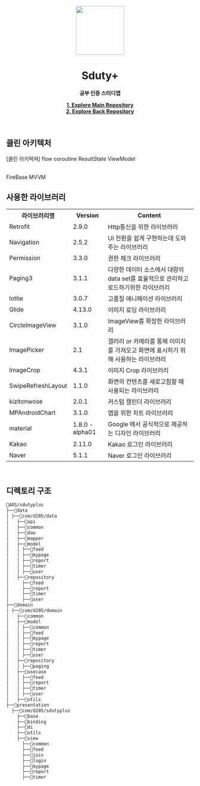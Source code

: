 <div align="center">

<img src="https://user-images.githubusercontent.com/49026286/202903659-84b39720-96f9-4a7c-8ea8-80c8e299ad35.png" width="130" height="130"/>


# Sduty+ 

**공부 인증 스터디앱**

**[1. Explore Main Repository](./)**<br>
**[2. Explore Back Repository](./Backend)**

</div>

<br>

## 클린 아키텍처

[클린 아키텍쳐]
flow
coroutine
ResultState
ViewModel

<br>
FireBase MVVM
<br>

## 사용한 라이브러리
<table>
	<tr><th rowspan="1">라이브러리명</th><th rowspan="1">Version</th><th rowspan="1">Content</th></tr>
	<tr><td>Retrofit</td><td>2.9.0</td><td>Http통신을 위한 라이브러리</td></tr>
	<tr><td>Navigation</td><td>2.5.2</td><td>UI 전환을 쉽게 구현하는데 도와주는 라이브러리</td></tr> 
	<tr><td>Permission</td><td>3.3.0</td><td>권한 체크 라이브러리</td></tr>
	<tr><td>Paging3</td><td>3.1.1</td><td>다양한 데이터 소스에서 대량의 data set를 효율적으로 관리하고 로드하기위한 라이브러리</td></tr>
	<tr><td>lottie</td><td>3.0.7</td><td>고품질 애니메이션 라이브러리</td></tr>
	<tr><td>Glide</td><td>4.13.0</td><td>이미지 로딩 라이브러리</td></tr>
	<tr><td>CircleImageView</td><td>3.1.0</td><td>ImageView를 확장한 라이브러리</td></tr>
	<tr><td>ImagePicker</td><td>2.1</td><td>갤러리 or 카메라를 통해 이미지를 가져오고 화면에 표시하기 위해 사용하는 라이브러리</td></tr>
	<tr><td>ImageCrop</td><td>4.3.1</td><td>이미지 Crop 라이브러리</td></tr>
	<tr><td>SwipeRefreshLayout</td><td>1.1.0</td><td>화면의 컨텐츠를 새로고침할 때 사용되는 라이브러리</td></tr>
	<tr><td>kizitonwose</td><td>2.0.1</td><td>커스텀 캘린더 라이브러리</td></tr>
	<tr><td>MPAndroidChart</td><td>3.1.0</td><td>앱을 위한 차트 라이브러리</td></tr>
	<tr><td>material</td><td>1.8.0 - alpha01</td><td>Google 에서 공식적으로 제공하는 디자인 라이브러리</td></tr>
	<tr><td>Kakao</td><td>2.11.0</td><td>Kakao 로그인 라이브러리</td></tr>
	<tr><td>Naver</td><td>5.1.1</td><td>Naver 로그인 라이브러리</td></tr>
	 

</table>



<br>

## 디렉토리 구조
```markdown
📁AOS/sdutyplus
├──📁data
│ ├──📁com/d205/data
│   ├──📁api
│   ├──📁common
│   ├──📁dao
│   ├──📁mapper
│   ├──📁model
│   │ ├──📁feed
│   │ ├──📁mypage
│   │ ├──📁report
│   │ ├──📁timer
│   │ ├──📁user
│   ├──📁repository
│     ├──📁feed
│     ├──📁report
│     ├──📁timer
│     ├──📁user
├──📁domain
│ ├──📁com/d205/domain
│   ├──📁common
│   ├──📁model
│   │ ├──📁common
│   │ ├──📁feed
│   │ ├──📁mypage
│   │ ├──📁report
│   │ ├──📁timer
│   │ ├──📁user
│   ├──📁repository
│   │ ├──📁paging
│   ├──📁usecase
│   │ ├──📁feed
│   │ ├──📁report
│   │ ├──📁timer
│   │ ├──📁user
│   ├──📁utils
├──📁presentation
  ├──📁com/d205/sdutyplus
    ├──📁base
    ├──📁binding
    ├──📁di
    ├──📁utils
    ├──📁view
      ├──📁common
      ├──📁feed
      ├──📁join
      ├──📁login
      ├──📁mypage
      ├──📁report
      ├──📁timer
```
